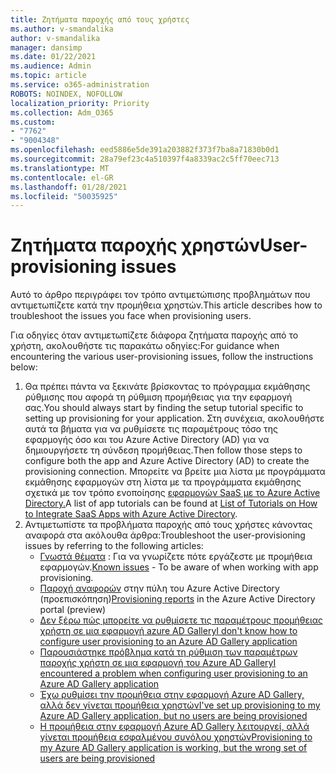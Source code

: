 ```yaml
---
title: Ζητήματα παροχής από τους χρήστες
ms.author: v-smandalika
author: v-smandalika
manager: dansimp
ms.date: 01/22/2021
ms.audience: Admin
ms.topic: article
ms.service: o365-administration
ROBOTS: NOINDEX, NOFOLLOW
localization_priority: Priority
ms.collection: Adm_O365
ms.custom:
- "7762"
- "9004348"
ms.openlocfilehash: eed5886e5de391a203882f373f7ba8a71830b0d1
ms.sourcegitcommit: 28a79ef23c4a510397f4a8339ac2c5ff70eec713
ms.translationtype: MT
ms.contentlocale: el-GR
ms.lasthandoff: 01/28/2021
ms.locfileid: "50035925"
---
```

# <a name="user-provisioning-issues"></a><span data-ttu-id="f24af-102">Ζητήματα παροχής χρηστών</span><span class="sxs-lookup"><span data-stu-id="f24af-102">User-provisioning issues</span></span>

<span data-ttu-id="f24af-103">Αυτό το άρθρο περιγράφει τον τρόπο αντιμετώπισης προβλημάτων που αντιμετωπίζετε κατά την προμήθεια χρηστών.</span><span class="sxs-lookup"><span data-stu-id="f24af-103">This article describes how to troubleshoot the issues you face when provisioning users.</span></span>

<span data-ttu-id="f24af-104">Για οδηγίες όταν αντιμετωπίζετε διάφορα ζητήματα παροχής από το χρήστη, ακολουθήστε τις παρακάτω οδηγίες:</span><span class="sxs-lookup"><span data-stu-id="f24af-104">For guidance when encountering the various user-provisioning issues, follow the instructions below:</span></span>

1. <span data-ttu-id="f24af-105">Θα πρέπει πάντα να ξεκινάτε βρίσκοντας το πρόγραμμα εκμάθησης ρύθμισης που αφορά τη ρύθμιση προμήθειας για την εφαρμογή σας.</span><span class="sxs-lookup"><span data-stu-id="f24af-105">You should always start by finding the setup tutorial specific to setting up provisioning for your application.</span></span> <span data-ttu-id="f24af-106">Στη συνέχεια, ακολουθήστε αυτά τα βήματα για να ρυθμίσετε τις παραμέτρους τόσο της εφαρμογής όσο και του Azure Active Directory (AD) για να δημιουργήσετε τη σύνδεση προμήθειας.</span><span class="sxs-lookup"><span data-stu-id="f24af-106">Then follow those steps to configure both the app and Azure Active Directory (AD) to create the provisioning connection.</span></span> <span data-ttu-id="f24af-107">Μπορείτε να βρείτε μια λίστα με προγράμματα εκμάθησης εφαρμογών στη λίστα με τα προγράμματα εκμάθησης σχετικά με τον τρόπο ενοποίησης [εφαρμογών SaaS με το Azure Active Directory.](https://docs.microsoft.com/azure/active-directory/saas-apps/tutorial-list)</span><span class="sxs-lookup"><span data-stu-id="f24af-107">A list of app tutorials can be found at [List of Tutorials on How to Integrate SaaS Apps with Azure Active Directory](https://docs.microsoft.com/azure/active-directory/saas-apps/tutorial-list).</span></span>
2. <span data-ttu-id="f24af-108">Αντιμετωπίστε τα προβλήματα παροχής από τους χρήστες κάνοντας αναφορά στα ακόλουθα άρθρα:</span><span class="sxs-lookup"><span data-stu-id="f24af-108">Troubleshoot the user-provisioning issues by referring to the following articles:</span></span>
    - <span data-ttu-id="f24af-109">[Γνωστά θέματα](https://docs.microsoft.com/azure/active-directory/app-provisioning/known-issues) : Για να γνωρίζετε πότε εργάζεστε με προμήθεια εφαρμογών.</span><span class="sxs-lookup"><span data-stu-id="f24af-109">[Known issues](https://docs.microsoft.com/azure/active-directory/app-provisioning/known-issues) - To be aware of when working with app provisioning.</span></span>
    - <span data-ttu-id="f24af-110">[Παροχή αναφορών](https://docs.microsoft.com/azure/active-directory/reports-monitoring/concept-provisioning-logs) στην πύλη του Azure Active Directory (προεπισκόπηση)</span><span class="sxs-lookup"><span data-stu-id="f24af-110">[Provisioning reports](https://docs.microsoft.com/azure/active-directory/reports-monitoring/concept-provisioning-logs) in the Azure Active Directory portal (preview)</span></span>
    - [<span data-ttu-id="f24af-111">Δεν ξέρω πώς μπορείτε να ρυθμίσετε τις παραμέτρους προμήθειας χρήστη σε μια εφαρμογή azure AD Gallery</span><span class="sxs-lookup"><span data-stu-id="f24af-111">I don't know how to configure user provisioning to an Azure AD Gallery application</span></span>](https://docs.microsoft.com/azure/active-directory/app-provisioning/configure-automatic-user-provisioning-portal) 
    - [<span data-ttu-id="f24af-112">Παρουσιάστηκε πρόβλημα κατά τη ρύθμιση των παραμέτρων παροχής χρήστη σε μια εφαρμογή του Azure AD Gallery</span><span class="sxs-lookup"><span data-stu-id="f24af-112">I encountered a problem when configuring user provisioning to an Azure AD Gallery application</span></span>](https://docs.microsoft.com/azure/active-directory/app-provisioning/application-provisioning-config-problem) 
    - [<span data-ttu-id="f24af-113">Έχω ρυθμίσει την προμήθεια στην εφαρμογή Azure AD Gallery, αλλά δεν γίνεται προμήθεια χρηστών</span><span class="sxs-lookup"><span data-stu-id="f24af-113">I've set up provisioning to my Azure AD Gallery application, but no users are being provisioned</span></span>](https://docs.microsoft.com/azure/active-directory/app-provisioning/application-provisioning-config-problem-no-users-provisioned) 
    - [<span data-ttu-id="f24af-114">Η προμήθεια στην εφαρμογή Azure AD Gallery λειτουργεί, αλλά γίνεται προμήθεια εσφαλμένου συνόλου χρηστών</span><span class="sxs-lookup"><span data-stu-id="f24af-114">Provisioning to my Azure AD Gallery application is working, but the wrong set of users are being provisioned</span></span>](https://docs.microsoft.com/azure/active-directory/manage-apps/add-application-portal-assign-users)





